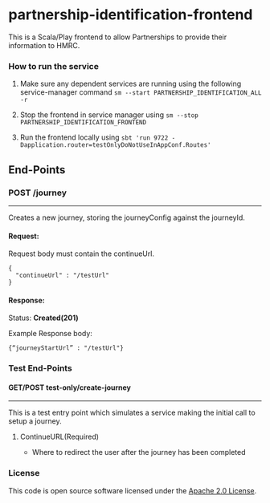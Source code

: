 
# partnership-identification-frontend

This is a Scala/Play frontend to allow Partnerships to provide their information to HMRC.

### How to run the service

1. Make sure any dependent services are running using the following service-manager command
   `sm --start PARTNERSHIP_IDENTIFICATION_ALL -r`

2. Stop the frontend in service manager using
   `sm --stop PARTNERSHIP_IDENTIFICATION_FRONTEND`

3. Run the frontend locally using
   `sbt 'run 9722 -Dapplication.router=testOnlyDoNotUseInAppConf.Routes'`

## End-Points
### POST /journey

---
Creates a new journey, storing the journeyConfig against the journeyId.
#### Request:
Request body must contain the continueUrl.

```
{
  "continueUrl" : "/testUrl"
}
```

#### Response:
Status: **Created(201)**

Example Response body:

```
{“journeyStartUrl” : "/testUrl"}
```
### Test End-Points

#### GET/POST test-only/create-journey

---
This is a test entry point which simulates a service making the initial call to setup a journey.

1. ContinueURL(Required)

   - Where to redirect the user after the journey has been completed
   
### License

This code is open source software licensed under the [Apache 2.0 License]("http://www.apache.org/licenses/LICENSE-2.0.html").
